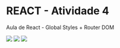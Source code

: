 # REACT - Atividade 4

Aula de React - Global Styles + Router DOM

<img src="https://i.imgur.com/VWZOL33.png">
<img src="https://i.imgur.com/7CmX5S2.png">
<img src="https://i.imgur.com/vG8Z0j7.png">

